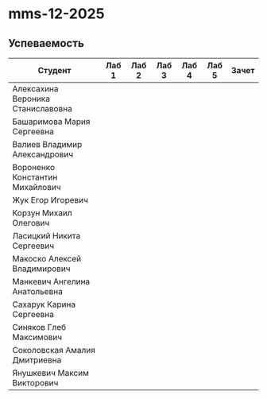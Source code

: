 # mms-12-2025

## Успеваемость
| Студент                           | Лаб 1 | Лаб 2 | Лаб 3 | Лаб 4 | Лаб 5 | Зачет |
| --------------------------------- | :---: | :---: | :---: | :---: | :---: | :---: |
| Алексахина Вероника Станиславовна |       |       |       |       |       |       |
| Башаримова Мария Сергеевна        |       |       |       |       |       |       |
| Валиев Владимир Александрович     |       |       |       |       |       |       |
| Вороненко Константин Михайлович   |       |       |       |       |       |       |
| Жук Егор Игоревич                 |       |       |       |       |       |       |
| Корзун Михаил Олегович            |       |       |       |       |       |       |
| Ласицкий Никита Сергеевич         |       |       |       |       |       |       |
| Макоско Алексей Владимирович      |       |       |       |       |       |       |
| Манкевич Ангелина Анатольевна     |       |       |       |       |       |       |
| Сахарук Карина Сергеевна          |       |       |       |       |       |       |
| Синяков Глеб Максимович           |       |       |       |       |       |       |
| Соколовская Амалия Дмитриевна     |       |       |       |       |       |       |
| Янушкевич Максим Викторович       |       |       |       |       |       |       |